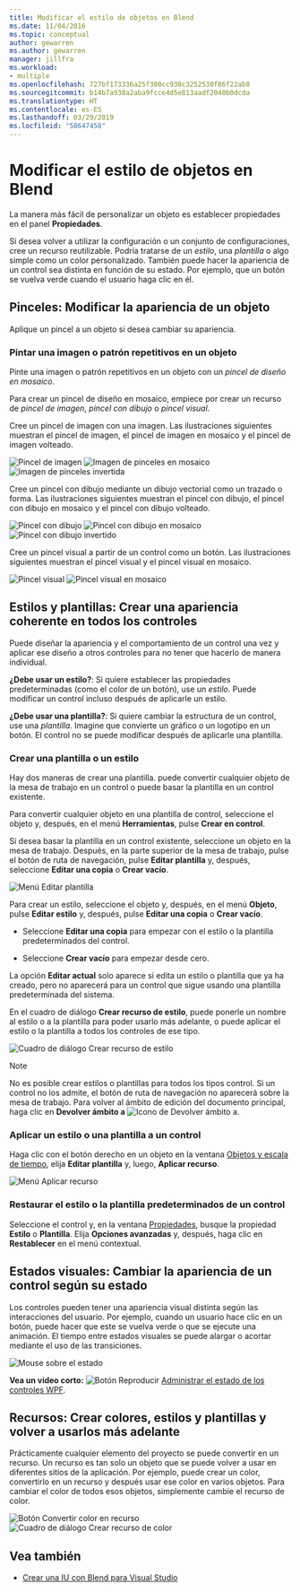 ```yaml
---
title: Modificar el estilo de objetos en Blend
ms.date: 11/04/2016
ms.topic: conceptual
author: gewarren
ms.author: gewarren
manager: jillfra
ms.workload:
- multiple
ms.openlocfilehash: 727bf173336a25f380cc938c3252530f86f22ab8
ms.sourcegitcommit: b14b7a938a2aba9fcce4d5e813aadf2040b0dcda
ms.translationtype: HT
ms.contentlocale: es-ES
ms.lasthandoff: 03/29/2019
ms.locfileid: "58647458"
---
```

# <a name="modify-the-style-of-objects-in-blend"></a>Modificar el estilo de objetos en Blend

La manera más fácil de personalizar un objeto es establecer propiedades en el panel **Propiedades**.

Si desea volver a utilizar la configuración o un conjunto de configuraciones, cree un recurso reutilizable. Podría tratarse de un *estilo*, una *plantilla* o algo simple como un color personalizado. También puede hacer la apariencia de un control sea distinta en función de su estado. Por ejemplo, que un botón se vuelva verde cuando el usuario haga clic en él.

## <a name="brushes-modify-the-appearance-of-an-object"></a>Pinceles: Modificar la apariencia de un objeto

Aplique un pincel a un objeto si desea cambiar su apariencia.

### <a name="paint-a-repeating-image-or-pattern-on-an-object"></a>Pintar una imagen o patrón repetitivos en un objeto

Pinte una imagen o patrón repetitivos en un objeto con un *pincel de diseño en mosaico*.

Para crear un pincel de diseño en mosaico, empiece por crear un recurso de *pincel de imagen*, *pincel con dibujo* o *pincel visual*.

Cree un pincel de imagen con una imagen. Las ilustraciones siguientes muestran el pincel de imagen, el pincel de imagen en mosaico y el pincel de imagen volteado.

![Pincel de imagen](../designers/media/81f84f56-906d-456b-8288-d77da1e01e31.png) ![Imagen de pinceles en mosaico](../designers/media/d3782ca8-64da-47a4-a095-c6cdd0fa47a2.png) ![Imagen de pinceles invertida](../designers/media/38ae3691-f3f1-4a1e-82ca-c7fa164bf56e.png)

Cree un pincel con dibujo mediante un dibujo vectorial como un trazado o forma. Las ilustraciones siguientes muestran el pincel con dibujo, el pincel con dibujo en mosaico y el pincel con dibujo volteado.

![Pincel con dibujo](../designers/media/197666ac-ef57-4c5c-9779-669e991a00a5.png) ![Pincel con dibujo en mosaico](../designers/media/ba09cda3-4cee-40ba-b3d4-edc032158bdc.png) ![Pincel con dibujo invertido](../designers/media/15bf6021-620c-4490-9eae-086153d3f14f.png)

Cree un pincel visual a partir de un control como un botón. Las ilustraciones siguientes muestran el pincel visual y el pincel visual en mosaico.

![Pincel visual](../designers/media/fb6c90e0-153c-48fe-b563-e601beac6227.png) ![Pincel visual en mosaico](../designers/media/e261b99f-7d8f-4d91-bc84-19c7beccc255.png)

## <a name="styles-and-templates-create-a-consistent-look-and-feel-across-controls"></a>Estilos y plantillas: Crear una apariencia coherente en todos los controles

Puede diseñar la apariencia y el comportamiento de un control una vez y aplicar ese diseño a otros controles para no tener que hacerlo de manera individual.

**¿Debe usar un estilo?**: Si quiere establecer las propiedades predeterminadas (como el color de un botón), use un *estilo*. Puede modificar un control incluso después de aplicarle un estilo.

**¿Debe usar una plantilla?**: Si quiere cambiar la estructura de un control, use una *plantilla*. Imagine que convierte un gráfico o un logotipo en un botón. El control no se puede modificar después de aplicarle una plantilla.

### <a name="create-a-template-or-style"></a>Crear una plantilla o un estilo

Hay dos maneras de crear una plantilla. puede convertir cualquier objeto de la mesa de trabajo en un control o puede basar la plantilla en un control existente.

Para convertir cualquier objeto en una plantilla de control, seleccione el objeto y, después, en el menú **Herramientas**, pulse **Crear en control**.

Si desea basar la plantilla en un control existente, seleccione un objeto en la mesa de trabajo. Después, en la parte superior de la mesa de trabajo, pulse el botón de ruta de navegación, pulse **Editar plantilla** y, después, seleccione **Editar una copia** o **Crear vacío**.

![Menú Editar plantilla](../designers/media/5ebdb33f-aad2-4c10-a328-5e8b04c56a36.png)

Para crear un estilo, seleccione el objeto y, después, en el menú **Objeto**, pulse **Editar estilo** y, después, pulse **Editar una copia** o **Crear vacío**.

- Seleccione **Editar una copia** para empezar con el estilo o la plantilla predeterminados del control.

- Seleccione **Crear vacío** para empezar desde cero.

La opción **Editar actual** solo aparece si edita un estilo o plantilla que ya ha creado, pero no aparecerá para un control que sigue usando una plantilla predeterminada del sistema.

En el cuadro de diálogo **Crear recurso de estilo**, puede ponerle un nombre al estilo o a la plantilla para poder usarlo más adelante, o puede aplicar el estilo o la plantilla a todos los controles de ese tipo.

![Cuadro de diálogo Crear recurso de estilo](../designers/media/4818ee6a-ce60-4b79-91c8-3b1871829eea.png)

> [!NOTE]
> No es posible crear estilos o plantillas para todos los tipos control. Si un control no los admite, el botón de ruta de navegación no aparecerá sobre la mesa de trabajo.
> Para volver al ámbito de edición del documento principal, haga clic en **Devolver ámbito a**  ![Icono de Devolver ámbito a](../designers/media/55844eb3-ed98-4f20-aa66-a6f5b23eeb2b.png).

### <a name="apply-a-style-or-template-to-a-control"></a>Aplicar un estilo o una plantilla a un control

Haga clic con el botón derecho en un objeto en la ventana [Objetos y escala de tiempo](../designers/creating-a-ui-by-using-blend-for-visual-studio.md#objects-and-timeline-window), elija **Editar plantilla** y, luego, **Aplicar recurso**.

![Menú Aplicar recurso](../designers/media/dc12debc-7711-47d9-84ce-10322a384397.png)

### <a name="restore-the-default-style-or-template-of-a-control"></a>Restaurar el estilo o la plantilla predeterminados de un control

Seleccione el control y, en la ventana [Propiedades](../designers/creating-a-ui-by-using-blend-for-visual-studio.md#properties-window), busque la propiedad **Estilo** o **Plantilla**. Elija **Opciones avanzadas** y, después, haga clic en **Restablecer** en el menú contextual.

## <a name="visual-states-change-the-appearance-of-a-control-based-on-its-state"></a>Estados visuales: Cambiar la apariencia de un control según su estado

Los controles pueden tener una apariencia visual distinta según las interacciones del usuario. Por ejemplo, cuando un usuario hace clic en un botón, puede hacer que este se vuelva verde o que se ejecute una animación. El tiempo entre estados visuales se puede alargar o acortar mediante el uso de las transiciones.

![Mouse sobre el estado](../designers/media/a95c671a-5639-40b9-83db-1e6b214330d5.png)

**Vea un vídeo corto:** ![Botón Reproducir](../designers/media/bldadminconsoleinitialconfigicon.PNG) [Administrar el estado de los controles WPF](https://www.youtube.com/watch?v=m0PlkF5i6uw).

## <a name="resources-create-colors-styles-and-templates-and-reuse-them-later"></a>Recursos: Crear colores, estilos y plantillas y volver a usarlos más adelante

Prácticamente cualquier elemento del proyecto se puede convertir en un recurso. Un recurso es tan solo un objeto que se puede volver a usar en diferentes sitios de la aplicación. Por ejemplo, puede crear un color, convertirlo en un recurso y después usar ese color en varios objetos. Para cambiar el color de todos esos objetos, simplemente cambie el recurso de color.

![Botón Convertir color en recurso](../designers/media/89203705-cf66-46e0-b153-52a23cd744f7.png) ![Cuadro de diálogo Crear recurso de color](../designers/media/6bff8b19-3cd5-41a0-bbf9-ff65532d5aae.png)

## <a name="see-also"></a>Vea también

- [Crear una IU con Blend para Visual Studio](../designers/creating-a-ui-by-using-blend-for-visual-studio.md)